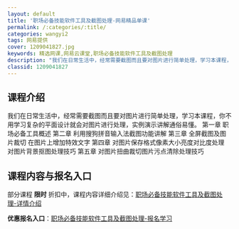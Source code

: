 ```yaml
---
layout: default
title: '职场必备技能软件工具及截图处理-网易精品单课'
permalink: /:categories/:title/
categories: wangyi2
tags: 网易提供
cover: 1209041827.jpg
keywords: 精选网课,网易云课堂,职场必备技能软件工具及截图处理
description: "我们在日常生活中，经常需要截图而且要对图片进行简单处理，学习本课程，你不用学习复杂的平面设计就会对图片进行处理，实例演示讲解通俗易懂。第一章职场必备工具概述第二章利用搜狗拼音输入法截图功能讲"
classid: 1209041827
---
```


## 课程介绍

我们在日常生活中，经常需要截图而且要对图片进行简单处理，学习本课程，你不用学习复杂的平面设计就会对图片进行处理，实例演示讲解通俗易懂。
第一章  职场必备工具概述
第二章  利用搜狗拼音输入法截图功能讲解
第三章  全屏截图及图片裁切
 在图片上增加特效文字
第四章  对图片保存格式像素大小亮度对比度处理
对图片背景抠图处理技巧
第五章  对图片扭曲裁切图片污点清除处理技巧

## 课程内容与报名入口

部分课程 **限时** 折扣中，课程内容详细介绍见：[职场必备技能软件工具及截图处理-详情介绍](https://study.163.com/course/introduction/1209041827.htm?share=1&shareId=1025206652&utm_campaign=share&utm_medium=iphoneShare&utm_source=&utm_u=1025206652)

**优惠报名入口**：[职场必备技能软件工具及截图处理-报名学习](https://study.163.com/course/introduction/1209041827.htm?share=1&shareId=1025206652&utm_campaign=share&utm_medium=iphoneShare&utm_source=&utm_u=1025206652)

